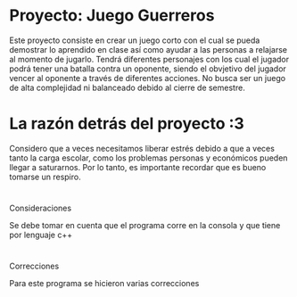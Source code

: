 # Proyecto: Juego Guerreros

Este proyecto consiste en crear un juego corto con el cual se pueda demostrar lo aprendido en clase así como ayudar a las personas a relajarse al momento de jugarlo. Tendrá diferentes personajes con los cual el jugador podrá tener una batalla contra un oponente, siendo el obvjetivo del jugador vencer al oponente a través de diferentes acciones. No busca ser un juego de alta complejidad ni balanceado debido al cierre de semestre.

# La razón detrás del proyecto :3

Considero que a veces necesitamos liberar estrés debido a que a veces tanto la carga escolar, como los problemas personas y económicos pueden llegar a saturarnos. Por lo tanto, es importante recordar que es bueno tomarse un respiro. 

# 
Consideraciones

Se debe tomar en cuenta que el programa corre en la consola y que tiene por lenguaje c++

#
Correcciones

Para este programa se hicieron varias correcciones
